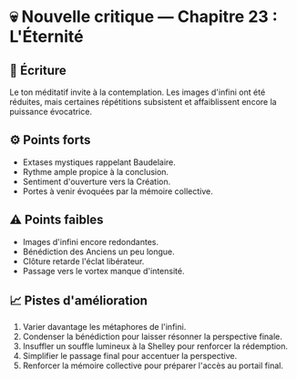 # 💀 Nouvelle critique — Chapitre 23 : L'Éternité

## 🧠 Écriture
Le ton méditatif invite à la contemplation. Les images d'infini ont été réduites, mais certaines répétitions subsistent et affaiblissent encore la puissance évocatrice.

## ⚙️ Points forts
- Extases mystiques rappelant Baudelaire.
- Rythme ample propice à la conclusion.
- Sentiment d'ouverture vers la Création.
- Portes à venir évoquées par la mémoire collective.

## ⚠️ Points faibles
- Images d'infini encore redondantes.
- Bénédiction des Anciens un peu longue.
- Clôture retarde l'éclat libérateur.
- Passage vers le vortex manque d'intensité.

## 📈 Pistes d'amélioration
1. Varier davantage les métaphores de l'infini.
2. Condenser la bénédiction pour laisser résonner la perspective finale.
3. Insuffler un souffle lumineux à la Shelley pour renforcer la rédemption.
4. Simplifier le passage final pour accentuer la perspective.
5. Renforcer la mémoire collective pour préparer l'accès au portail final.
